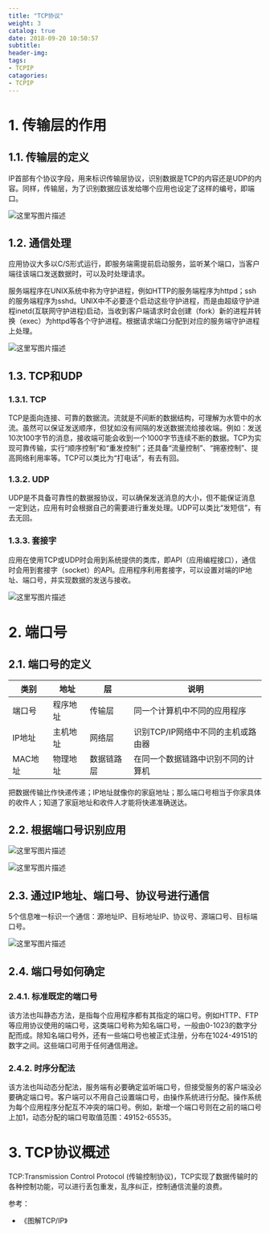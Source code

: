 ```yaml
---
title: "TCP协议"
weight: 3
catalog: true
date: 2018-09-20 10:50:57
subtitle:
header-img:
tags:
- TCPIP
catagories:
- TCPIP
---
```


# 1. 传输层的作用

## 1.1. 传输层的定义

IP首部有个协议字段，用来标识传输层协议，识别数据是TCP的内容还是UDP的内容。同样，传输层，为了识别数据应该发给哪个应用也设定了这样的编号，即端口。

![这里写图片描述](https://res.cloudinary.com/dqxtn0ick/image/upload/v1510579309/article/tcpip/tcpudp/1.1.png)

## 1.2. 通信处理

应用协议大多以C/S形式运行，即服务端需提前启动服务，监听某个端口，当客户端往该端口发送数据时，可以及时处理请求。

服务端程序在UNIX系统中称为守护进程，例如HTTP的服务端程序为httpd；ssh的服务端程序为sshd。UNIX中不必要逐个启动这些守护进程，而是由超级守护进程inetd(互联网守护进程)启动，当收到客户端请求时会创建（fork）新的进程并转换（exec）为httpd等各个守护进程。根据请求端口分配到对应的服务端守护进程上处理。

![这里写图片描述](https://res.cloudinary.com/dqxtn0ick/image/upload/v1510579310/article/tcpip/tcpudp/1.2.png)

## 1.3. TCP和UDP

### 1.3.1. TCP

TCP是面向连接、可靠的数据流。流就是不间断的数据结构，可理解为水管中的水流。虽然可以保证发送顺序，但犹如没有间隔的发送数据流给接收端。例如：发送10次100字节的消息，接收端可能会收到一个1000字节连续不断的数据。TCP为实现可靠传输，实行“顺序控制”和“重发控制”；还具备“流量控制”、“拥塞控制”、提高网络利用率等。TCP可以类比为“打电话”，有去有回。

### 1.3.2. UDP

UDP是不具备可靠性的数据报协议，可以确保发送消息的大小，但不能保证消息一定到达，应用有时会根据自己的需要进行重发处理。UDP可以类比“发短信”，有去无回。

### 1.3.3. 套接字

应用在使用TCP或UDP时会用到系统提供的类库，即API（应用编程接口），通信时会用到套接字（socket）的API。应用程序利用套接字，可以设置对端的IP地址、端口号，并实现数据的发送与接收。

![这里写图片描述](https://res.cloudinary.com/dqxtn0ick/image/upload/v1510579309/article/tcpip/tcpudp/1.3.3.png)

# 2. 端口号

## 2.1. 端口号的定义

| 类别    | 地址     | 层         | 说明                               |
| ------- | -------- | ---------- | ---------------------------------- |
| 端口号  | 程序地址 | 传输层     | 同一个计算机中不同的应用程序       |
| IP地址  | 主机地址 | 网络层     | 识别TCP/IP网络中不同的主机或路由器 |
| MAC地址 | 物理地址 | 数据链路层 | 在同一个数据链路中识别不同的计算机 |

把数据传输比作快递传递；IP地址就像你的家庭地址；那么端口号相当于你家具体的收件人；知道了家庭地址和收件人才能将快递准确送达。

## 2.2. 根据端口号识别应用

![这里写图片描述](https://res.cloudinary.com/dqxtn0ick/image/upload/v1510579309/article/tcpip/tcpudp/2.2.png)

![这里写图片描述](https://res.cloudinary.com/dqxtn0ick/image/upload/v1510579309/article/tcpip/tcpudp/2.2.1.png)

## 2.3. 通过IP地址、端口号、协议号进行通信

5个信息唯一标识一个通信：源地址IP、目标地址IP、协议号、源端口号、目标端口号。

![这里写图片描述](https://res.cloudinary.com/dqxtn0ick/image/upload/v1510579310/article/tcpip/tcpudp/2.3.png)

## 2.4. 端口号如何确定

### 2.4.1. 标准既定的端口号

该方法也叫静态方法，是指每个应用程序都有其指定的端口号。例如HTTP、FTP等应用协议使用的端口号，这类端口号称为知名端口号，一般由0-1023的数字分配而成。除知名端口号外，还有一些端口号也被正式注册，分布在1024-49151的数字之间。这些端口可用于任何通信用途。

### 2.4.2. 时序分配法

该方法也叫动态分配法，服务端有必要确定监听端口号，但接受服务的客户端没必要确定端口号。客户端可以不用自己设置端口号，由操作系统进行分配。操作系统为每个应用程序分配互不冲突的端口号。例如，新增一个端口号则在之前的端口号上加1，动态分配的端口号取值范围：49152-65535。


# 3. TCP协议概述

TCP:Transmission Control Protocol (传输控制协议)，TCP实现了数据传输时的各种控制功能，可以进行丢包重发，乱序纠正，控制通信流量的浪费。



参考：

- 《图解TCP/IP》